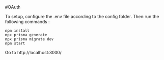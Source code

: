#OAuth

To setup, configure the .env file according to the config folder. Then run the following commands : 


```
npm install
npx prisma generate
npx prisma migrate dev
npm start
```


Go to http://localhost:3000/  
